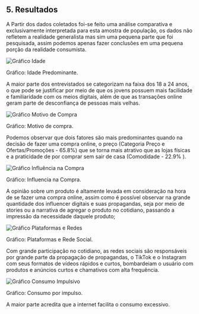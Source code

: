 ## **5\. Resultados**

A Partir dos dados coletados foi-se feito uma análise comparativa e exclusivamente interpretada para esta amostra de população, os dados não refletem a realidade generalista mas sim uma pequena parte que foi pesquisada, assim podemos apenas fazer conclusões em uma pequena porção da realidade consumista.

![Gráfico Idade](imagens/grafico_idade.png)

Gráfico: Idade Predominante.

A maior parte dos entrevistados se categorizam na faixa dos 18 a 24 anos, o que pode se justificar por meio de que os jovens possuem mais facilidade e familiaridade com os meios digitais, além de que as transações online geram parte de desconfiança de pessoas mais velhas.

![Gráfico Motivo de Compra](imagens/grafico_motivo_compra.png)

 Gráfico: Motivo de compra.

Podemos observar que dois fatores são mais predominantes quando na decisão de fazer uma compra online, o preço (Categoria Preço e Ofertas/Promoções \- 65.8%) que se torna mais atrativo que as lojas físicas e a praticidade de por comprar sem sair de casa (Comodidade \- 22.9% ).

![Gráfico Influência na Compra](imagens/grafico_influencia.png)

Gráfico: Influencia na Compra.

A opinião sobre um produto é altamente levada em consideração na hora de se fazer uma compra online, assim como é possível observar na grande quantidade dos influencer digitais e suas propagandas, seja por meio de stories ou a narrativa de agregar o produto no cotidiano, passando a impressão da necessidade daquele produto;

![Gráfico Plataformas e Redes](imagens/grafico_redes_sociais.png)

Gráfico: Plataformas e Rede Social.

Com grande participação no cotidiano, as redes sociais são responsáveis por grande parte da propagação de propagandas, o TikTok e o Instagram com seus formatos de vídeos rápidos e curtos, bombardeiam o usuário com produtos e anúncios curtos e chamativos com alta frequência.

![Gráfico Consumo Impulsivo](imagens/grafico_consumo_impulsivo.png)

Gráfico: Consumo por impulso.

A maior parte acredita que a internet facilita o consumo excessivo.
